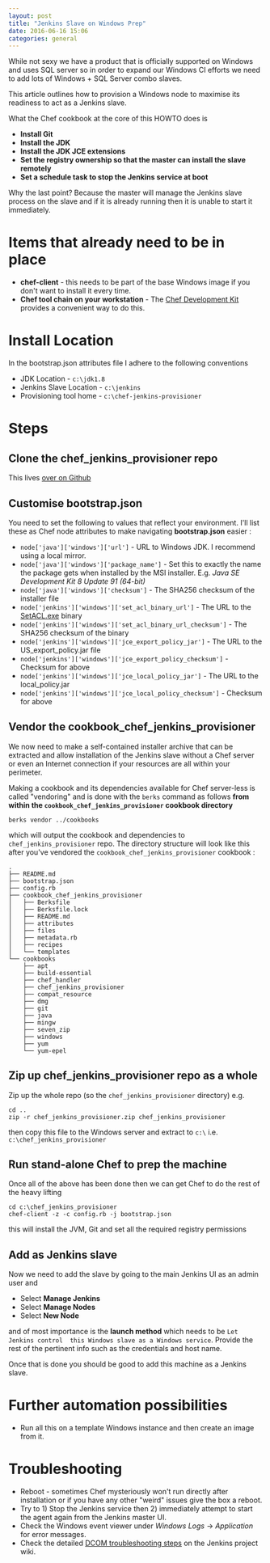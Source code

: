 ```yaml
---
layout: post
title: "Jenkins Slave on Windows Prep"
date: 2016-06-16 15:06
categories: general
---
```


While not sexy we have a product that is officially supported on Windows and
uses SQL server so in order to expand our Windows CI efforts we need to add lots
of Windows + SQL Server combo slaves.

This article outlines how to provision a Windows node to maximise its readiness
to act as a Jenkins slave.

What the Chef cookbook at the core of this HOWTO does is

* **Install Git**
* **Install the JDK**
* **Install the JDK JCE extensions**
* **Set the registry ownership so that the master can install the slave remotely**
* **Set a schedule task to stop the Jenkins service at boot**

Why the last point? Because the master will manage the Jenkins slave process on the slave 
and if it is already running then it is unable to start it immediately.

# Items that already need to be in place

* **chef-client** - this needs to be part of the base Windows image if you don't
    want to install it every time.
* **Chef tool chain on your workstation** - The [Chef Development
    Kit](https://downloads.chef.io/chef-dk/) provides a convenient way to do
    this.

# Install Location

In the bootstrap.json attributes file I adhere to the following conventions

* JDK Location - `c:\jdk1.8`
* Jenkins Slave Location - `c:\jenkins`
* Provisioning tool home - `c:\chef-jenkins-provisioner`

# Steps

## Clone the chef_jenkins_provisioner repo

This lives [over on Github](https://github.com/ftclausen/chef_jenkins_provisioner)

## Customise bootstrap.json

You need to set the following to values that reflect your environment. I'll list
these as Chef node attributes to make navigating **bootstrap.json** easier :

* `node['java']['windows']['url']` - URL to Windows JDK. I recommend using a local mirror.
* `node['java']['windows']['package_name']` - Set this to exactly the name the package gets when installed by the MSI installer. E.g. *Java SE Development Kit 8 Update 91 (64-bit)*
* `node['java']['windows']['checksum']` - The SHA256 checksum of the installer file
* `node['jenkins']['windows']['set_acl_binary_url']` - The URL to the [SetACL.exe](https://helgeklein.com/setacl/documentation/command-line-version-setacl-exe/) binary
* `node['jenkins']['windows']['set_acl_binary_url_checksum']` - The SHA256 checksum of the binary
* `node['jenkins']['windows']['jce_export_policy_jar']` - The URL to the US_export_policy.jar file
* `node['jenkins']['windows']['jce_export_policy_checksum']` - Checksum for above
* `node['jenkins']['windows']['jce_local_policy_jar']` - The URL to the local_policy.jar
* `node['jenkins']['windows']['jce_local_policy_checksum']` - Checksum for above

## Vendor the cookbook_chef_jenkins_provisioner

We now need to make a self-contained installer archive that can be extracted and
allow installation of the Jenkins slave without a Chef server or even an
Internet connection if your resources are all within your perimeter.

Making a cookbook and its dependencies available for Chef server-less is called
"vendoring" and is done with the `berks` command as follows **from within the
`cookbook_chef_jenkins_provisioner` cookbook directory**

    berks vendor ../cookbooks

which will output the cookbook and dependencies to `chef_jenkins_provisioner`
repo. The directory structure will look like this after you've vendored the
`cookbook_chef_jenkins_provisioner` cookbook :

    .
    ├── README.md
    ├── bootstrap.json
    ├── config.rb
    ├── cookbook_chef_jenkins_provisioner
    │   ├── Berksfile
    │   ├── Berksfile.lock
    │   ├── README.md
    │   ├── attributes
    │   ├── files
    │   ├── metadata.rb
    │   ├── recipes
    │   └── templates
    └── cookbooks
        ├── apt
        ├── build-essential
        ├── chef_handler
        ├── chef_jenkins_provisioner
        ├── compat_resource
        ├── dmg
        ├── git
        ├── java
        ├── mingw
        ├── seven_zip
        ├── windows
        ├── yum
        └── yum-epel

## Zip up chef_jenkins_provisioner repo as a whole

Zip up the whole repo (so the `chef_jenkins_provisioner` directory) e.g.

    cd ..
    zip -r chef_jenkins_provisioner.zip chef_jenkins_provisioner

then copy this file to the Windows server and extract to `c:\` i.e. `c:\chef_jenkins_provisioner`

## Run stand-alone Chef to prep the machine

Once all of the above has been done then we can get Chef to do the rest of the heavy lifting

    cd c:\chef_jenkins_provisioner
    chef-client -z -c config.rb -j bootstrap.json

this will install the JVM, Git and set all the required registry permissions

## Add as Jenkins slave

Now we need to add the slave by going to the main Jenkins UI as an admin user and

* Select **Manage Jenkins**
* Select **Manage Nodes**
* Select **New Node**

and of most importance is the **launch method** which needs to be `Let Jenkins control 
this Windows slave as a Windows service`. Provide the rest of the pertinent info
such as the credentials and host name.

Once that is done you should be good to add this machine as a Jenkins slave.

# Further automation possibilities

* Run all this on a template Windows instance and then create an image from it.

# Troubleshooting

* Reboot - sometimes Chef mysteriously won't run directly after installation or if you have any other "weird" issues give the box a reboot.
* Try to 1) Stop the Jenkins service then 2) immediately attempt to start the agent again from the Jenkins master UI.
* Check the Windows event viewer under *Windows Logs* -> *Application* for error messages.
* Check the detailed [DCOM troubleshooting steps](https://wiki.jenkins-ci.org/display/JENKINS/Windows+slaves+fail+to+start+via+DCOM) on the Jenkins project wiki.

